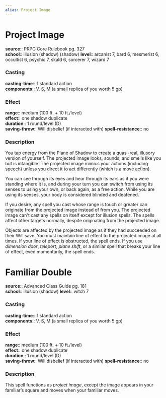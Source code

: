 ```yaml
---
alias: Project Image
---
```


# Project Image 

**source**:: PRPG Core Rulebook pg. 327  
**school**:: illusion (shadow) (shadow)
**level**:: arcanist 7, bard 6, mesmerist 6, occultist 6, psychic 7, skald 6, sorcerer 7, wizard 7

### Casting 

**casting-time**:: 1 standard action  
**components**:: V, S, M (a small replica of you worth 5 gp)

### Effect 

**range**:: medium (100 ft. + 10 ft./level)  
**effect**:: one shadow duplicate  
**duration**:: 1 round/level (D)  
**saving-throw**:: Will disbelief (if interacted with)
**spell-resistance**:: no

### Description 

You tap energy from the Plane of Shadow to create a quasi-real, illusory version of yourself. The projected image looks, sounds, and smells like you but is intangible. The projected image mimics your actions (including speech) unless you direct it to act differently (which is a move action).  
  
You can see through its eyes and hear through its ears as if you were standing where it is, and during your turn you can switch from using its senses to using your own, or back again, as a free action. While you are using its senses, your body is considered blinded and deafened.  
  
If you desire, any spell you cast whose range is touch or greater can originate from the projected image instead of from you. The projected image can't cast any spells on itself except for illusion spells. The spells affect other targets normally, despite originating from the projected image.  
  
Objects are affected by the projected image as if they had succeeded on their Will save. You must maintain line of effect to the projected image at all times. If your line of effect is obstructed, the spell ends. If you use *dimension door*, *teleport*, *plane shift*, or a similar spell that breaks your line of effect, even momentarily, the spell ends.

# Familiar Double 

**source**:: Advanced Class Guide pg. 181  
**school**:: illusion (shadow)
**level**:: witch 7

### Casting 

**casting-time**:: 1 standard action  
**components**:: V, S, M (a small replica of you worth 5 gp)

### Effect 

**range**:: medium (100 ft. + 10 ft./level)  
**effect**:: one shadow duplicate  
**duration**:: 1 round/level (D)  
**saving-throw**:: Will disbelief (if interacted with)
**spell-resistance**:: no

### Description 

This spell functions as *project image*, except the image appears in your familiar’s square and moves when your familiar moves.
